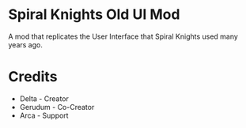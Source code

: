 # Spiral Knights Old UI Mod
A mod that replicates the User Interface that Spiral Knights used many years ago.

# Credits
* Delta - Creator
* Gerudum - Co-Creator
* Arca - Support
